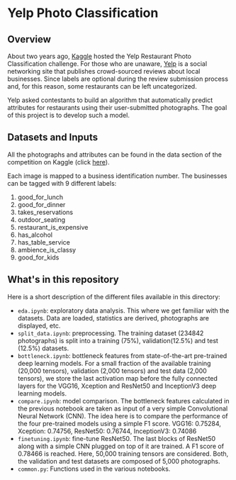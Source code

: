 # Yelp Photo Classification

## Overview
About two years ago, [Kaggle](https://www.kaggle.com/) hosted the Yelp Restaurant Photo Classification challenge. For those who are unaware, [Yelp](https://www.yelp.com/) is a social networking site that publishes crowd-sourced reviews about local businesses. Since labels are optional during the review submission process and, for this reason, some restaurants can be left uncategorized.

Yelp asked contestants to build an algorithm that automatically predict attributes for restaurants using their user-submitted photographs. The goal of this project is to develop such a model.

## Datasets and Inputs
All the photographs and attributes can be found in the data section of the competition on Kaggle (click [here](https://www.kaggle.com/c/yelp-restaurant-photo-classification/data)).

Each image is mapped to a business identification number. The businesses can be tagged with 9 different labels:
1. good_for_lunch
2. good_for_dinner
3. takes_reservations
4. outdoor_seating
5. restaurant_is_expensive
6. has_alcohol
7. has_table_service
8. ambience_is_classy
9. good_for_kids

## What's in this repository
Here is a short description of the different files available in this directory:
* `eda.ipynb`: exploratory data analysis. This where we get familiar with the datasets. Data are loaded, statistics are derived, photographs are displayed, etc.
* `split_data.ipynb`: preprocessing. The training dataset (234842 photographs) is split into a training (75%), validation(12.5%) and test (12.5%) datasets.
* `bottleneck.ipynb`: bottleneck features from state-of-the-art pre-trained deep learning models. For a small fraction of the available training (20,000 tensors), validation (2,000 tensors) and test data (2,000 tensors), we store the last activation map before the fully connected layers for the VGG16, Xception and ResNet50 and InceptionV3 deep learning models.
* `compare.ipynb`: model comparison. The bottleneck features calculated in the previous notebook are taken as input of a very simple Convolutional Neural Network (CNN). The idea here is to compare the performance of the four pre-trained models using a simple F1 score. VGG16: 0.75284, Xception: 0.74756, ResNet50: 0.76744, InceptionV3: 0.74086
* `finetuning.ipynb`: fine-tune ResNet50. The last blocks of ResNet50 along with a simple CNN plugged on top of it are trained. A F1 score of 0.78466 is reached. Here, 50,000 training tensors are considered. Both, the validation and test datasets are composed of 5,000 photographs.
* `common.py`: Functions used in the various notebooks.
